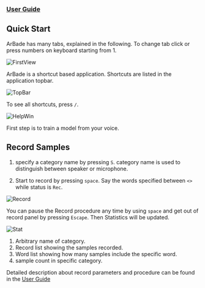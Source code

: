 ### [User Guide](Capture-Audio-Samples/ug.md)

## Quick Start

ArBade has many tabs, explained in the following. To change tab click or press numbers on keyboard starting from 1.

![FirstView](../img/first_view.jpg)

ArBade is a shortcut based application. Shortcuts are listed in the application topbar.

![TopBar](../img/top_bar.jpg)

To see all shortcuts, press `/`.

![HelpWin](../img/help_win.png)

First step is to train a model from your voice.

## Record Samples

1. specify a category name by pressing `S`. category name is used to distinguish between speaker or microphone.

2. Start to record by pressing `space`. Say the words specified between `<>` while status is `Rec`.

![Record](../img/record.jpg)

You can pause the Record procedure any time by using `space` and get out of record panel by pressing `Escape`. Then Statistics will be updated.

![Stat](../img/stat.png)

1. Arbitrary name of category.
2. Record list showing the samples recorded.
3. Word list showing how many samples include the specific word.
4. sample count in specific category.

Detailed description about record parameters and procedure can be found in the [User Guide](ug.md)
